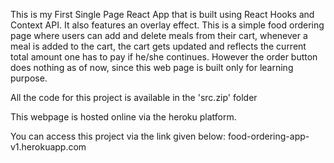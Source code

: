 This is my First Single Page React App that is built using React Hooks and Context API. It also features an overlay effect. This is a simple food ordering page where users can add and delete meals from their cart, whenever a meal is added to the cart, the cart gets updated and reflects the current total amount one has to pay if he/she continues. However the order button does nothing as of now, since this web page is built only for learning purpose.

All the code for this project is available in the 'src.zip' folder

This webpage is hosted online via the heroku platform.

You can access this project via the link given below: food-ordering-app-v1.herokuapp.com
